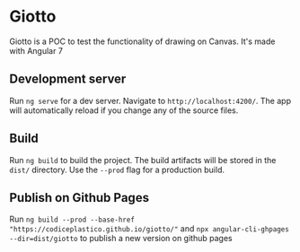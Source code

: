 # Giotto

Giotto is a POC to test the functionality of drawing on Canvas.
It's made with Angular 7

## Development server
Run `ng serve` for a dev server. Navigate to `http://localhost:4200/`. The app will automatically reload if you change any of the source files.

## Build

Run `ng build` to build the project. The build artifacts will be stored in the `dist/` directory. Use the `--prod` flag for a production build.

## Publish on Github Pages

Run 
`ng build --prod --base-href "https://codiceplastico.github.io/giotto/"`
and 
`npx angular-cli-ghpages --dir=dist/giotto`
to publish a new version on github pages

